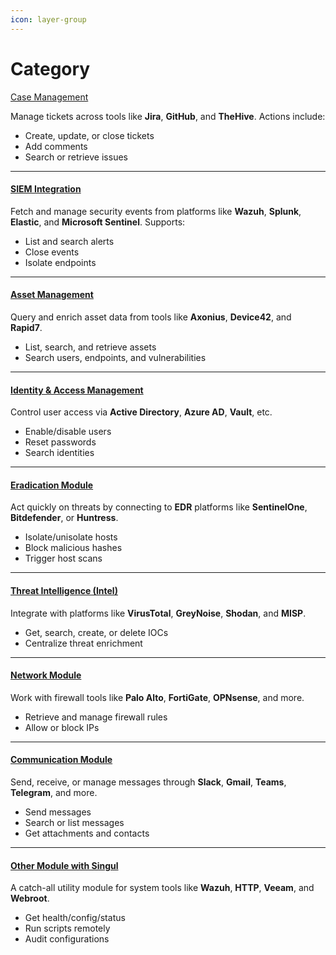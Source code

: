 ```yaml
---
icon: layer-group
---
```


# Category



[Case Management](case-management.md)

Manage tickets across tools like **Jira**, **GitHub**, and **TheHive**. Actions include:

* Create, update, or close tickets
* Add comments
* Search or retrieve issues

***

#### [SIEM Integration](siem-integration.md)

Fetch and manage security events from platforms like **Wazuh**, **Splunk**, **Elastic**, and **Microsoft Sentinel**. Supports:

* List and search alerts
* Close events
* Isolate endpoints

***

#### [Asset Management](asset-management.md)

Query and enrich asset data from tools like **Axonius**, **Device42**, and **Rapid7**.

* List, search, and retrieve assets
* Search users, endpoints, and vulnerabilities

***

#### [Identity & Access Management](identity-and-access-management.md)

Control user access via **Active Directory**, **Azure AD**, **Vault**, etc.

* Enable/disable users
* Reset passwords
* Search identities

***

#### [Eradication Module](./#eradication-module)

Act quickly on threats by connecting to **EDR** platforms like **SentinelOne**, **Bitdefender**, or **Huntress**.

* Isolate/unisolate hosts
* Block malicious hashes
* Trigger host scans

***

#### [Threat Intelligence (Intel)](https://chatgpt.com/c/intel.md)

Integrate with platforms like **VirusTotal**, **GreyNoise**, **Shodan**, and **MISP**.

* Get, search, create, or delete IOCs
* Centralize threat enrichment

***

#### [Network Module](https://chatgpt.com/c/network.md)

Work with firewall tools like **Palo Alto**, **FortiGate**, **OPNsense**, and more.

* Retrieve and manage firewall rules
* Allow or block IPs

***

#### [Communication Module](https://chatgpt.com/c/communication.md)

Send, receive, or manage messages through **Slack**, **Gmail**, **Teams**, **Telegram**, and more.

* Send messages
* Search or list messages
* Get attachments and contacts

***

#### [Other Module with Singul](https://chatgpt.com/c/other.md)

A catch-all utility module for system tools like **Wazuh**, **HTTP**, **Veeam**, and **Webroot**.

* Get health/config/status
* Run scripts remotely
* Audit configurations

